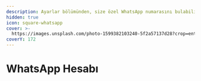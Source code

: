 ```yaml
---
description: Ayarlar bölümünden, size özel WhatsApp numarasını bulabilirsiniz.
hidden: true
icon: square-whatsapp
cover: >-
  https://images.unsplash.com/photo-1599382103240-5f2a57137d28?crop=entropy&cs=srgb&fm=jpg&ixid=M3wxOTcwMjR8MHwxfHNlYXJjaHw4fHx3aGF0c2FwcHxlbnwwfHx8fDE3NDQyOTg1MDh8MA&ixlib=rb-4.0.3&q=85
coverY: 172
---
```


# WhatsApp Hesabı

